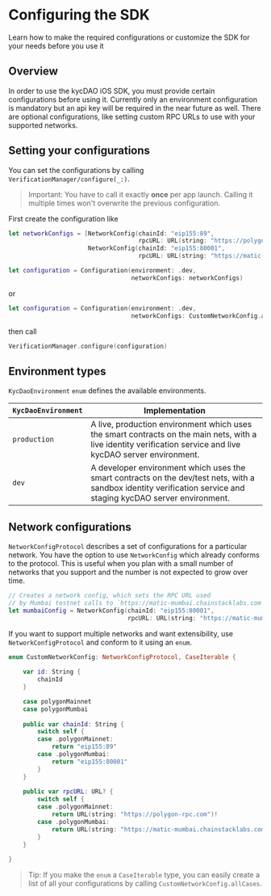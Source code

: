 # Configuring the SDK

Learn how to make the required configurations or customize the SDK for your needs before you use it

## Overview

In order to use the kycDAO iOS SDK, you must provide certain configurations before using it. Currently only an environment configuration is mandatory but an api key will be required in the near future as well. There are optional configurations, like setting custom RPC URLs to use with your supported networks.

## Setting your configurations

You can set the configurations by calling ``VerificationManager/configure(_:)``. 

> Important: You have to call it exactly **once** per app launch. Calling it multiple times won't overwrite the previous configuration.

First create the configuration like

```swift
let networkConfigs = [NetworkConfig(chainId: "eip155:89",
                                    rpcURL: URL(string: "https://polygon-rpc.com")),
                      NetworkConfig(chainId: "eip155:80001",
                                    rpcURL: URL(string: "https://matic-mumbai.chainstacklabs.com"))]

let configuration = Configuration(environment: .dev,
                                  networkConfigs: networkConfigs)
```

or

```swift
let configuration = Configuration(environment: .dev,
                                  networkConfigs: CustomNetworkConfig.allCases)
```

then call

```swift
VerificationManager.configure(configuration)
```

## Environment types

``KycDaoEnvironment`` `enum` defines the available environments.

`KycDaoEnvironment` | Implementation
--- | ---
`production` | A live, production environment which uses the smart contracts on the main nets, with a live identity verification service and live kycDAO server environment.
`dev` | A developer environment which uses the smart contracts on the dev/test nets, with a sandbox identity verification service and staging kycDAO server environment.

## Network configurations

``NetworkConfigProtocol`` describes a set of configurations for a particular network. You have the option to use ``NetworkConfig`` which already conforms to the protocol. This is useful when you plan with a small number of networks that you support and the number is not expected to grow over time. 

```swift
// Creates a network config, which sets the RPC URL used 
// by Mumbai testnet calls to `https://matic-mumbai.chainstacklabs.com`
let mumbaiConfig = NetworkConfig(chainId: "eip155:80001",
                                 rpcURL: URL(string: "https://matic-mumbai.chainstacklabs.com"))
```

If you want to support multiple networks and want extensibility, use ``NetworkConfigProtocol`` and conform to it using an `enum`.

```swift
enum CustomNetworkConfig: NetworkConfigProtocol, CaseIterable {
    
    var id: String {
        chainId
    }

    case polygonMainnet
    case polygonMumbai
    
    public var chainId: String {
        switch self {
        case .polygonMainnet:
            return "eip155:89"
        case .polygonMumbai:
            return "eip155:80001"
        }
    }
    
    public var rpcURL: URL? {
        switch self {
        case .polygonMainnet:
            return URL(string: "https://polygon-rpc.com")!
        case .polygonMumbai:
            return URL(string: "https://matic-mumbai.chainstacklabs.com")!
        }
    }
    
}
```

> Tip: If you make the `enum` a `CaseIterable` type, you can easily create a list of all your configurations by calling `CustomNetworkConfig.allCases`.


